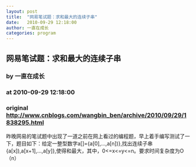 ```yaml
---
layout: post
title:  "网易笔试题：求和最大的连续子串"
date:   2010-09-29 12:18:00
author: 一直在成长
categories: program
---
```


## 网易笔试题：求和最大的连续子串
### by 一直在成长
### at 2010-09-29 12:18:00
### original <http://www.cnblogs.com/wangbin_ben/archive/2010/09/29/1838295.html>

昨晚网易的笔试题中出现了一道之前在网上看过的编程题，早上着手编写测试了一下，题目如下：给定一整型数字a[]={a[0],...,a[n])},找出连续子串{a[x]),a[x+1],...,a[y]},使得和最大，其中，0&lt;=x&lt;=y&lt;=n。要求时间复杂度为O（n）